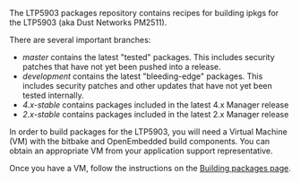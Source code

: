 The LTP5903 packages repository contains recipes for building ipkgs for the
LTP5903 (aka Dust Networks PM2511).

There are several important branches:
- *master* contains the latest "tested" packages. This includes security patches that have not yet been pushed into a release.
- *development* contains the latest "bleeding-edge" packages. This includes security patches and other updates that have not yet been tested internally. 
- *4.x-stable* contains packages included in the latest 4.x Manager release
- *2.x-stable* contains packages included in the latest 2.x Manager release

In order to build packages for the LTP5903, you will need a Virtual Machine
(VM) with the bitbake and OpenEmbedded build components. You can obtain an
appropriate VM from your application support representative.

Once you have a VM, follow the instructions on the [Building packages
page](https://github.com/dustcloud/ltp5903-packages/wiki/Building-packages).
